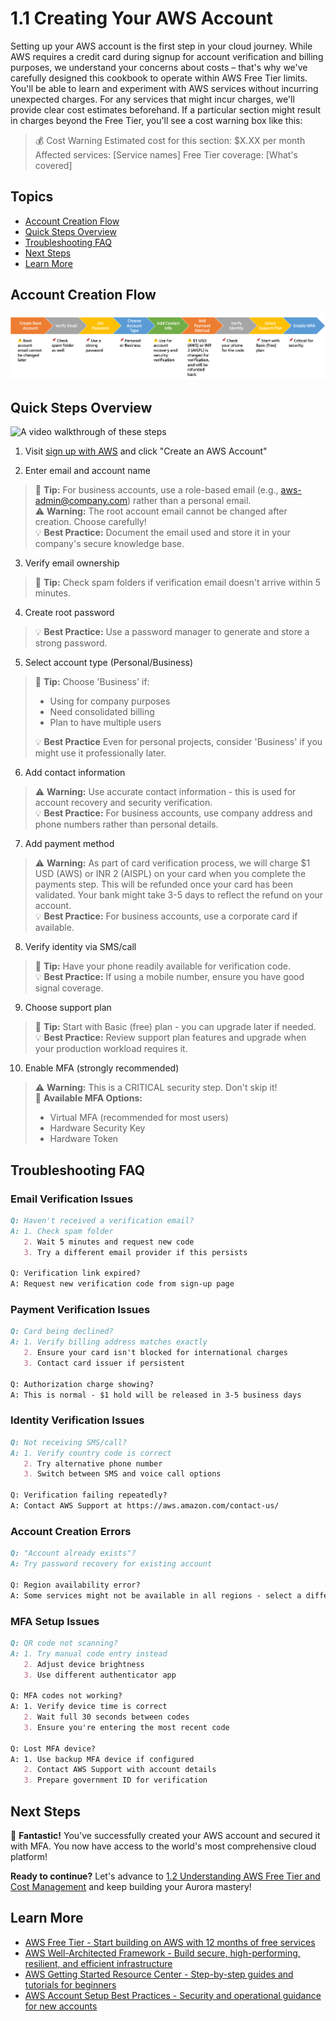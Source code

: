 # 1.1 Creating Your AWS Account

Setting up your AWS account is the first step in your cloud journey. While AWS requires a credit card during signup for account verification and billing purposes, we understand your concerns about costs – that's why we've carefully designed this cookbook to operate within AWS Free Tier limits. You'll be able to learn and experiment with AWS services without incurring unexpected charges. For any services that might incur charges, we'll provide clear cost estimates beforehand. If a particular section might result in charges beyond the Free Tier, you'll see a cost warning box like this:

> 💰 Cost Warning
> Estimated cost for this section: $X.XX per month
> Affected services: [Service names]
> Free Tier coverage: [What's covered]

## Topics

- [Account Creation Flow](#account-creation-flow)
- [Quick Steps Overview](#quick-steps-overview)
- [Troubleshooting FAQ](#troubleshooting-faq)
- [Next Steps](#next-steps)
- [Learn More](#learn-more)

## Account Creation Flow

![Account Creation Flow](../images/1.1-aws-account-creation.png)

## Quick Steps Overview

![A video walkthrough of these steps](../images/1.1-create_aws_account.gif)

1. Visit [sign up with AWS](https://aws.amazon.com/free/) and click "Create an AWS Account"

2. Enter email and account name

> 📌 **Tip:** For business accounts, use a role-based email (e.g., aws-admin@company.com) rather than a personal email.\
> ⚠️ **Warning:** The root account email cannot be changed after creation. Choose carefully!\
> 💡 **Best Practice:** Document the email used and store it in your company's secure knowledge base.

3. Verify email ownership

> 📌 **Tip:** Check spam folders if verification email doesn't arrive within 5 minutes.

4. Create root password

> 💡 **Best Practice:** Use a password manager to generate and store a strong password.

5. Select account type (Personal/Business)

> 📌 **Tip:** Choose 'Business' if:
> - Using for company purposes
> - Need consolidated billing
> - Plan to have multiple users
>
> 💡 **Best Practice** Even for personal projects, consider 'Business' if you might use it professionally later.

6. Add contact information

> ⚠️ **Warning:** Use accurate contact information - this is used for account recovery and security verification.\
> 💡 **Best Practice:** For business accounts, use company address and phone numbers rather than personal details.

7. Add payment method

> ⚠️ **Warning:** As part of card verification process, we will charge $1 USD (AWS) or INR 2 (AISPL) on your card when you complete the payments step. This will be refunded once your card has been validated. Your bank might take 3-5 days to reflect the refund on your account.\
> 💡 **Best Practice:** For business accounts, use a corporate card if available.

8. Verify identity via SMS/call

> 📌 **Tip:** Have your phone readily available for verification code.\
> 💡 **Best Practice:** If using a mobile number, ensure you have good signal coverage.

9. Choose support plan

> 📌 **Tip:** Start with Basic (free) plan - you can upgrade later if needed.\
> 💡 **Best Practice:** Review support plan features and upgrade when your production workload requires it.

10. Enable MFA (strongly recommended)

> ⚠️ **Warning:** This is a CRITICAL security step. Don't skip it!\
> 📌 **Available MFA Options:**
> - Virtual MFA (recommended for most users)
> - Hardware Security Key
> - Hardware Token

## Troubleshooting FAQ

### Email Verification Issues
```markdown
Q: Haven't received a verification email?
A: 1. Check spam folder
   2. Wait 5 minutes and request new code
   3. Try a different email provider if this persists

Q: Verification link expired?
A: Request new verification code from sign-up page
```

### Payment Verification Issues
```markdown
Q: Card being declined?
A: 1. Verify billing address matches exactly
   2. Ensure your card isn't blocked for international charges
   3. Contact card issuer if persistent

Q: Authorization charge showing?
A: This is normal - $1 hold will be released in 3-5 business days
```

### Identity Verification Issues
```markdown
Q: Not receiving SMS/call?
A: 1. Verify country code is correct
   2. Try alternative phone number
   3. Switch between SMS and voice call options

Q: Verification failing repeatedly?
A: Contact AWS Support at https://aws.amazon.com/contact-us/
```

### Account Creation Errors
```markdown
Q: "Account already exists"?
A: Try password recovery for existing account

Q: Region availability error?
A: Some services might not be available in all regions - select a different region
```

### MFA Setup Issues
```markdown
Q: QR code not scanning?
A: 1. Try manual code entry instead
   2. Adjust device brightness
   3. Use different authenticator app

Q: MFA codes not working?
A: 1. Verify device time is correct
   2. Wait full 30 seconds between codes
   3. Ensure you're entering the most recent code

Q: Lost MFA device?
A: 1. Use backup MFA device if configured
   2. Contact AWS Support with account details
   3. Prepare government ID for verification
```

## Next Steps

🎉 **Fantastic!** You've successfully created your AWS account and secured it with MFA. You now have access to the world's most comprehensive cloud platform!

**Ready to continue?** Let's advance to [1.2 Understanding AWS Free Tier and Cost Management](../1.2_Understanding_AWS_Free_Tier_and_Cost_Management) and keep building your Aurora mastery!

## Learn More

- [AWS Free Tier - Start building on AWS with 12 months of free services](https://aws.amazon.com/free/)
- [AWS Well-Architected Framework - Build secure, high-performing, resilient, and efficient infrastructure](https://aws.amazon.com/architecture/well-architected/)
- [AWS Getting Started Resource Center - Step-by-step guides and tutorials for beginners](https://aws.amazon.com/getting-started/)
- [AWS Account Setup Best Practices - Security and operational guidance for new accounts](https://docs.aws.amazon.com/accounts/latest/reference/best-practices.html)
